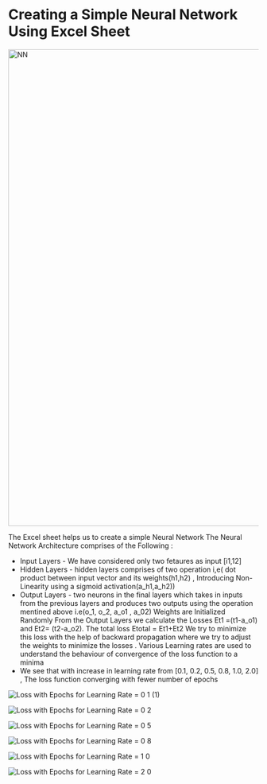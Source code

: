# Creating a Simple Neural Network Using Excel Sheet 
<img width="959" alt="NN" src="https://github.com/deeplearning-llm/S6-Assignment/assets/135349271/4e41de01-3072-49dd-b706-098865464bb1">

The Excel sheet helps us to create a simple Neural Network The Neural Network Architecture comprises of the Following :

- Input Layers - We have considered only two fetaures as input [i1,12]
- Hidden Layers - hidden layers comprises of two operation i,e( dot product between input vector and its weights(h1,h2) , Introducing Non-Linearity using a sigmoid         activation(a_h1,a_h2))
- Output Layers - two neurons in the final layers which takes in inputs from the previous layers and produces two outputs using the operation mentined above i.e(o_1, o_2, a_o1 , a_02) Weights are Initialized Randomly From the Output Layers we calculate the Losses Et1 =(t1-a_o1) and Et2= (t2-a_o2). The total loss Etotal = Et1+Et2 We try to minimize  this loss with the help of backward propagation where we try to adjust the weights to minimize the losses . Various Learning rates are used to understand the behaviour of convergence of the loss function to a minima
- We see that with increase in learning rate from [0.1, 0.2, 0.5, 0.8, 1.0, 2.0] , The loss function converging with fewer number of epochs




![Loss with Epochs for Learning Rate = 0 1     (1)](https://github.com/deeplearning-llm/S6-Assignment/assets/135349271/eac3f8c1-a92f-46cf-a6c6-277960ac899d)


![Loss with Epochs for Learning Rate = 0 2  ](https://github.com/deeplearning-llm/S6-Assignment/assets/135349271/b4892101-5360-49b9-9570-4de5e19de7da)


![Loss with Epochs for Learning Rate = 0 5  ](https://github.com/deeplearning-llm/S6-Assignment/assets/135349271/2b45fee6-c173-46c7-b5c1-36fc16d13835)


![Loss with Epochs for Learning Rate = 0 8 ](https://github.com/deeplearning-llm/S6-Assignment/assets/135349271/32a56514-b73f-469b-8b6f-8284f10459c6)


![Loss with Epochs for Learning Rate = 1 0](https://github.com/deeplearning-llm/S6-Assignment/assets/135349271/8da15ff2-c39f-459d-a529-0ee0da0dd438)


![Loss with Epochs for Learning Rate = 2 0](https://github.com/deeplearning-llm/S6-Assignment/assets/135349271/1b88d81f-1613-4e7e-bf83-c7e82e4b4643)
